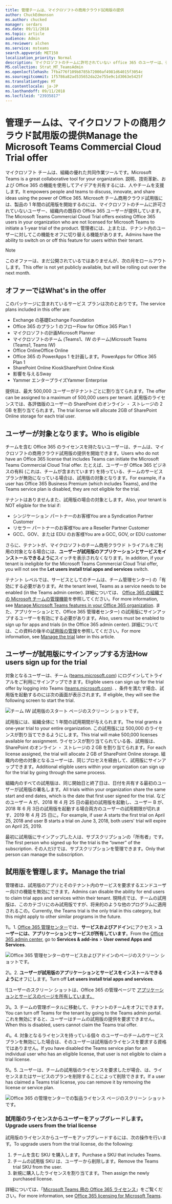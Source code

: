 ```yaml
---
title: 管理チームは、マイクロソフトの商用クラウド試用版の提供
author: ChuckEdmonson
ms.author: chucked
manager: serdars
ms.date: 09/11/2018
ms.topic: article
audience: Admin
ms.reviewer: alchen
ms.service: msteams
search.appverid: MET150
localization_priority: Normal
description: マイクロソフトのチームに許可されていない office 365 のユーザーは、チームの 1 年間の試用版を開始できます。
MS.collection: Strat_MT_TeamsAdmin
ms.openlocfilehash: 7fba776f109b8785b72000af4981d64015f3054c
ms.sourcegitcommit: 1f5786a82ad535652da22e755e9c1d3063e5425f
ms.translationtype: MT
ms.contentlocale: ja-JP
ms.lasthandoff: 09/11/2018
ms.locfileid: "23935817"
---
```

<a name="manage-the-microsoft-teams-commercial-cloud-trial-offer"></a><span data-ttu-id="be46e-103">管理チームは、マイクロソフトの商用クラウド試用版の提供</span><span class="sxs-lookup"><span data-stu-id="be46e-103">Manage the Microsoft Teams Commercial Cloud Trial offer</span></span>
=======================================================

<span data-ttu-id="be46e-104">マイクロソフト チームは、組織の優れた共同作業ツールです。</span><span class="sxs-lookup"><span data-stu-id="be46e-104">Microsoft Teams is a great collaborative tool for your organization.</span></span> <span data-ttu-id="be46e-105">説明、技術革新、および Office 365 の機能を使用してアイデアを共有するには、人やチームを支援します。</span><span class="sxs-lookup"><span data-stu-id="be46e-105">It empowers people and teams to discuss, innovate, and share ideas using the power of Office 365.</span></span> <span data-ttu-id="be46e-106">Microsoft チーム商用クラウド試用版には、製品の 1 年間の試用版を開始するのには、マイクロソフトのチームに許可されていないユーザー、組織内の既存の Office 365 ユーザーが提供しています。</span><span class="sxs-lookup"><span data-stu-id="be46e-106">The Microsoft Teams Commercial Cloud Trial offers existing Office 365 users in your organization who are not licensed for Microsoft Teams to initiate a 1-year trial of the product.</span></span> <span data-ttu-id="be46e-107">管理者には、上または、テナント内のユーザーに対してこの機能をオフに切り替える機能があります。</span><span class="sxs-lookup"><span data-stu-id="be46e-107">Admins have the ability to switch on or off this feature for users within their tenant.</span></span>

> [!NOTE]
> <span data-ttu-id="be46e-108">このオファーは、まだ公開されているではありませんが、次の月をロールアウトします。</span><span class="sxs-lookup"><span data-stu-id="be46e-108">This offer is not yet publicly available, but will be rolling out over the next month.</span></span>

## <a name="whats-in-the-offer"></a><span data-ttu-id="be46e-109">オファーでは</span><span class="sxs-lookup"><span data-stu-id="be46e-109">What's in the offer</span></span>

<span data-ttu-id="be46e-110">このパッケージに含まれているサービス プランは次のとおりです。</span><span class="sxs-lookup"><span data-stu-id="be46e-110">The service plans included in this offer are:</span></span>

- <span data-ttu-id="be46e-111">Exchange の基礎</span><span class="sxs-lookup"><span data-stu-id="be46e-111">Exchange Foundation</span></span>
- <span data-ttu-id="be46e-112">Office 365 のプラン 1 のフロー</span><span class="sxs-lookup"><span data-stu-id="be46e-112">Flow for Office 365 Plan 1</span></span>
- <span data-ttu-id="be46e-113">マイクロソフトの計画</span><span class="sxs-lookup"><span data-stu-id="be46e-113">Microsoft Planner</span></span>
- <span data-ttu-id="be46e-114">マイクロソフトのチーム (Teams1、IW のチーム)</span><span class="sxs-lookup"><span data-stu-id="be46e-114">Microsoft Teams (Teams1, Teams IW)</span></span>
- <span data-ttu-id="be46e-115">Office Online</span><span class="sxs-lookup"><span data-stu-id="be46e-115">Office Online</span></span>
- <span data-ttu-id="be46e-116">Office 365 の PowerApps 1 を計画します。</span><span class="sxs-lookup"><span data-stu-id="be46e-116">PowerApps for Office 365 Plan 1</span></span>
- <span data-ttu-id="be46e-117">SharePoint Online Kiosk</span><span class="sxs-lookup"><span data-stu-id="be46e-117">SharePoint Online Kiosk</span></span>
- <span data-ttu-id="be46e-118">影響を与える</span><span class="sxs-lookup"><span data-stu-id="be46e-118">Sway</span></span>
- <span data-ttu-id="be46e-119">Yammer エンタープライズ</span><span class="sxs-lookup"><span data-stu-id="be46e-119">Yammer Enterprise</span></span>

<span data-ttu-id="be46e-120">提供は、最大 500,000 ユーザーがテナントごとに割り当てられます。</span><span class="sxs-lookup"><span data-stu-id="be46e-120">The offer can be assigned to a maximum of 500,000 users per tenant.</span></span> <span data-ttu-id="be46e-121">試用版のライセンスでは、各評価版のユーザーの SharePoint のオンライン ・ ストレージの 2 GB を割り当てられます。</span><span class="sxs-lookup"><span data-stu-id="be46e-121">The trial license will allocate 2GB of SharePoint Online storage for each trial user.</span></span>

## <a name="who-is-eligible"></a><span data-ttu-id="be46e-122">ユーザーが対象となります。</span><span class="sxs-lookup"><span data-stu-id="be46e-122">Who is eligible</span></span>

<span data-ttu-id="be46e-123">チームを含む Office 365 のライセンスを持たないユーザーは、チームは、マイクロソフトの商用クラウド試用版の提供を開始できます。</span><span class="sxs-lookup"><span data-stu-id="be46e-123">Users who do not have an Office 365 license that includes Teams can initiate the Microsoft Teams Commercial Cloud Trial offer.</span></span> <span data-ttu-id="be46e-124">たとえば、ユーザーが Office 365 ビジネスの有料 (これは、チームが含まれています) を持っている、チームのサービス プランが無効になっている場合は、試用版の対象となります。</span><span class="sxs-lookup"><span data-stu-id="be46e-124">For example, if a user has Office 365 Business Premium (which includes Teams), and the Teams service plan is disabled, they are not eligible for the trial.</span></span>

<span data-ttu-id="be46e-125">テナントはありませんまた、試用版の場合の対象とします。</span><span class="sxs-lookup"><span data-stu-id="be46e-125">Also, your tenant is NOT eligible for the trial if:</span></span> 
- <span data-ttu-id="be46e-126">シンジケーション パートナーのお客様</span><span class="sxs-lookup"><span data-stu-id="be46e-126">You are a Syndication Partner Customer</span></span>
- <span data-ttu-id="be46e-127">リセラー パートナーのお客様</span><span class="sxs-lookup"><span data-stu-id="be46e-127">You are a Reseller Partner Customer</span></span>
- <span data-ttu-id="be46e-128">GCC、GOV、または EDU のお客様</span><span class="sxs-lookup"><span data-stu-id="be46e-128">You are a GCC, GOV, or EDU customer</span></span>

<span data-ttu-id="be46e-129">さらに、テナントが、マイクロソフトのチーム商用クラウド トライアルをご利用の対象となる場合には、**ユーザーが試用版のアプリケーションとサービスをインストールできるように**スイッチを表示されなくなります。</span><span class="sxs-lookup"><span data-stu-id="be46e-129">In addition, if your tenant is ineligible for the Microsoft Teams Commercial Cloud Trial offer, you will not see the **Let users install trial apps and services** switch.</span></span>

<span data-ttu-id="be46e-130">テナント レベルでは、サービスとしてのチームは、チーム管理センター) の「有効にする必要があります。</span><span class="sxs-lookup"><span data-stu-id="be46e-130">At the tenant level, Teams as a service needs to be enabled (in the Teams admin center).</span></span> <span data-ttu-id="be46e-131">詳細については、 [Office 365 の組織での Microsoft チームの管理機能](enable-features-office-365.md)を参照してください。</span><span class="sxs-lookup"><span data-stu-id="be46e-131">For more information, see [Manage Microsoft Teams features in your Office 365 organization](enable-features-office-365.md).</span></span> <span data-ttu-id="be46e-132">また、アプリケーションとで、Office 365 管理者センター) の試用版にサインアップするユーザーを有効にする必要があります。</span><span class="sxs-lookup"><span data-stu-id="be46e-132">Also, users must be enabled to sign up for apps and trials (in the Office 365 admin center).</span></span> <span data-ttu-id="be46e-133">詳細については、この資料の後半の[試用版の管理](#manage-the-trial)を参照してください。</span><span class="sxs-lookup"><span data-stu-id="be46e-133">For more information, see [Manage the trial](#manage-the-trial) later in this article.</span></span>

## <a name="how-users-sign-up-for-the-trial"></a><span data-ttu-id="be46e-134">ユーザーが試用版にサインアップする方法</span><span class="sxs-lookup"><span data-stu-id="be46e-134">How users sign up for the trial</span></span>

<span data-ttu-id="be46e-135">対象となるユーザーは、チーム ([teams.microsoft.com](https://teams.microsoft.com)) にログインしてトライアルをご利用にサインアップできます。</span><span class="sxs-lookup"><span data-stu-id="be46e-135">Eligible users can sign up for the trial offer by logging into Teams ([teams.microsoft.com](https://teams.microsoft.com)).</span></span> <span data-ttu-id="be46e-136">、条件を満たす場合、試用版を起動するのには次の画面が表示されます。</span><span class="sxs-lookup"><span data-stu-id="be46e-136">If eligible, they will see the following screen to start the trial.</span></span> 

![チーム IW 試用版のスタート ページのスクリーン ショットです。](media/iw-trial-start-screen.png)

<span data-ttu-id="be46e-138">試用版には、組織全体に 1 年間の試用期間が与えられます。</span><span class="sxs-lookup"><span data-stu-id="be46e-138">The trial grants a one-year trial to your entire organization.</span></span> <span data-ttu-id="be46e-139">この試用版には 500,000 のライセンスが割り当てできるようにします。</span><span class="sxs-lookup"><span data-stu-id="be46e-139">This trial will make 500,000 licenses available for assignment.</span></span> <span data-ttu-id="be46e-140">ライセンスが割り当てられている各、試用版は、SharePoint のオンライン ・ ストレージの 2 GB を割り当てられます。</span><span class="sxs-lookup"><span data-stu-id="be46e-140">For each license assigned, the trial will allocate 2 GB of SharePoint Online storage.</span></span> <span data-ttu-id="be46e-141">組織内の他の対象となるユーザーは、同じプロセスを経由して、試用版にサインアップできます。</span><span class="sxs-lookup"><span data-stu-id="be46e-141">Additional eligible users within your organization can sign up for the trial by going through the same process.</span></span>

<span data-ttu-id="be46e-142">組織内のすべての試用版は、同じ開始日と終了日は、日付を共有する最初のユーザーが試用版の署名します。</span><span class="sxs-lookup"><span data-stu-id="be46e-142">All trials within your organization share the same start and end dates, which is the date that first user signed for the trial.</span></span> <span data-ttu-id="be46e-143">などのユーザー A が、2018 年 4 月 25 日の最初の試用版を起動し、ユーザー B が、2018 年 6 月 3日の試用版を起動する場合両方のユーザーの試用期限が切れます、2019 年 4 月 25 日に。</span><span class="sxs-lookup"><span data-stu-id="be46e-143">For example, if user A starts the first trial on April 25, 2018 and user B starts a trial on June 3, 2018, both users' trial will expire on April 25, 2019.</span></span>

<span data-ttu-id="be46e-144">最初に試用版にサインアップした人は、サブスクリプションの「所有者」です。</span><span class="sxs-lookup"><span data-stu-id="be46e-144">The first person who signed up for the trial is the “owner” of the subscription.</span></span> <span data-ttu-id="be46e-145">その人だけでは、サブスクリプションを管理できます。</span><span class="sxs-lookup"><span data-stu-id="be46e-145">Only that person can manage the subscription.</span></span> 

## <a name="manage-the-trial"></a><span data-ttu-id="be46e-146">試用版を管理します。</span><span class="sxs-lookup"><span data-stu-id="be46e-146">Manage the trial</span></span>

<span data-ttu-id="be46e-147">管理者は、試用版のアプリとそのテナント内のサービスを要求するエンドユーザー向けの機能を無効にできます。</span><span class="sxs-lookup"><span data-stu-id="be46e-147">Admins can disable the ability for end users to claim trial apps and services within their tenant.</span></span> <span data-ttu-id="be46e-148">現時点では、チームの試用版は、このカテゴリにのみ試用版ですが、将来的のような他のプログラムに適用されるこの。</span><span class="sxs-lookup"><span data-stu-id="be46e-148">Currently, the Teams trial is the only trial in this category, but this might apply to other similar programs in the future.</span></span> 

<span data-ttu-id="be46e-149">1\。</span><span class="sxs-lookup"><span data-stu-id="be46e-149">1\.</span></span> <span data-ttu-id="be46e-150">[Office 365 管理センター](https://portal.office.com/adminportal/home)では、**サービスおよびアドイン**にアクセス > **ユーザーには、アプリケーションとサービスが所有しています**。</span><span class="sxs-lookup"><span data-stu-id="be46e-150">From the [Office 365 admin center](https://portal.office.com/adminportal/home), go to **Services & add-ins** > **User owned Apps and Services**.</span></span>

![Office 365 管理センターのサービスおよびアドインのページのスクリーン ショットです。](media/iw-trial-enable-1.png)

<span data-ttu-id="be46e-152">2\。</span><span class="sxs-lookup"><span data-stu-id="be46e-152">2\.</span></span> <span data-ttu-id="be46e-153">**ユーザーが試用版のアプリケーションとサービスをインストールできるように**オフにします。</span><span class="sxs-lookup"><span data-stu-id="be46e-153">Turn off **Let users install trial apps and services**.</span></span>

![ユーザーのスクリーン ショットは、Office 365 の管理ページで [アプリケーションとサービスのページを所有しています。](media/iw-trial-enable-2.png)

<span data-ttu-id="be46e-155">3\。</span><span class="sxs-lookup"><span data-stu-id="be46e-155">3\.</span></span> <span data-ttu-id="be46e-156">チームの管理ポータルに移動して、テナントのチームをオフにできます。</span><span class="sxs-lookup"><span data-stu-id="be46e-156">You can turn off Teams for the tenant by going to the Teams admin portal.</span></span> <span data-ttu-id="be46e-157">これを無効にすると、ユーザーはチームの試用版の提供を要求できません。</span><span class="sxs-lookup"><span data-stu-id="be46e-157">When this is disabled, users cannot claim the Teams trial offer.</span></span>

<span data-ttu-id="be46e-158">4\。</span><span class="sxs-lookup"><span data-stu-id="be46e-158">4\.</span></span> <span data-ttu-id="be46e-159">対象となるライセンスを持っている個々 のユーザーのチームのサービス プランを無効にした場合は、そのユーザーは試用版のライセンスを要求する資格ではありません。</span><span class="sxs-lookup"><span data-stu-id="be46e-159">If you have disabled the Teams service plan for an individual user who has an eligible license, that user is not eligible to claim a trial license.</span></span>

<span data-ttu-id="be46e-160">5\。</span><span class="sxs-lookup"><span data-stu-id="be46e-160">5\.</span></span> <span data-ttu-id="be46e-161">ユーザーは、チームの試用版のライセンスを要求したが場合、は、ライセンスまたはサービスのプランを削除することによって削除できます。</span><span class="sxs-lookup"><span data-stu-id="be46e-161">If a user has claimed a Teams trial license, you can remove it by removing the license or service plan.</span></span> 

![Office 365 の管理センターでの製品ライセンス ページのスクリーン ショットです。](media/iw-trial-enable-3.png)

### <a name="upgrade-users-from-the-trial-license"></a><span data-ttu-id="be46e-163">試用版のライセンスからユーザーをアップグレードします。</span><span class="sxs-lookup"><span data-stu-id="be46e-163">Upgrade users from the trial license</span></span>

<span data-ttu-id="be46e-164">試用版のライセンスからユーザーをアップグレードするには、次の操作を行います。</span><span class="sxs-lookup"><span data-stu-id="be46e-164">To upgrade users from the trial license, do the following:</span></span>

1. <span data-ttu-id="be46e-165">チームを含む SKU を購入します。</span><span class="sxs-lookup"><span data-stu-id="be46e-165">Purchase a SKU that includes Teams.</span></span>
2. <span data-ttu-id="be46e-166">チームの試用版 SKU は、ユーザーから削除します。</span><span class="sxs-lookup"><span data-stu-id="be46e-166">Remove the Teams trial SKU from the user.</span></span>
3. <span data-ttu-id="be46e-167">新規に購入したライセンスを割り当てます。</span><span class="sxs-lookup"><span data-stu-id="be46e-167">Then assign the newly purchased license.</span></span>

<span data-ttu-id="be46e-168">詳細については、「[Microsoft Teams 用の Office 365 ライセンス](Office-365-licensing.md)」をご覧ください。</span><span class="sxs-lookup"><span data-stu-id="be46e-168">For more information, see [Office 365 licensing for Microsoft Teams](Office-365-licensing.md).</span></span>